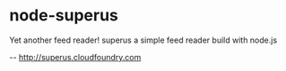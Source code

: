 node-superus
============

Yet another feed reader!
superus a simple feed reader build with node.js

-- http://superus.cloudfoundry.com
